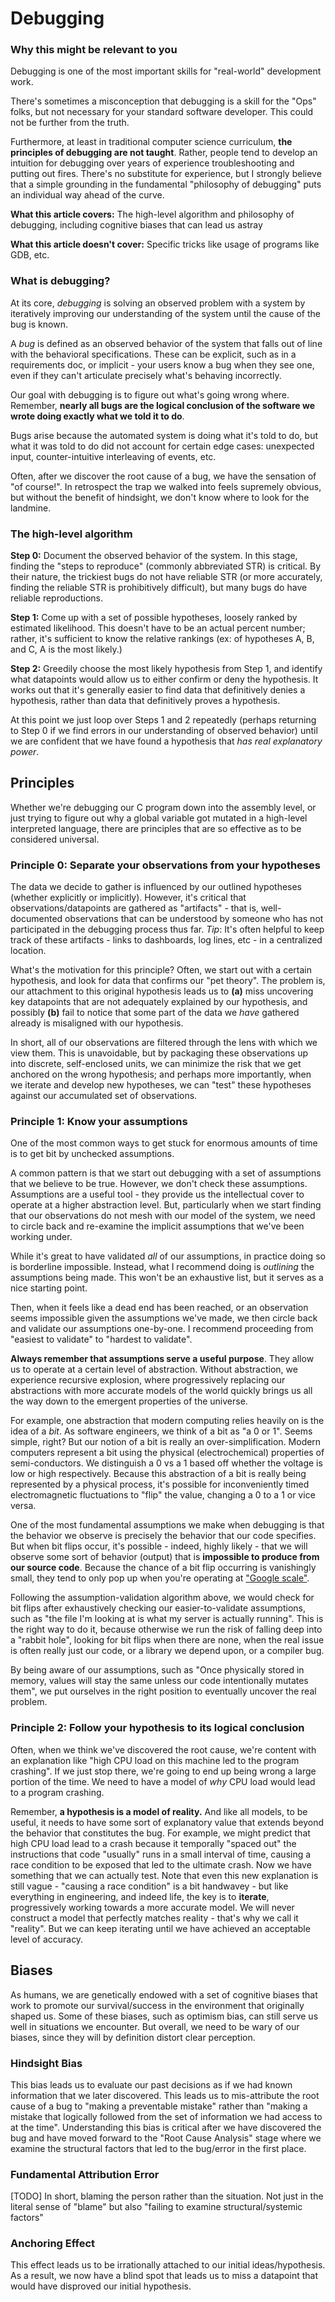 # Debugging

### Why this might be relevant to you

Debugging is one of the most important skills for "real-world" development work.

There's sometimes a misconception that debugging is a skill for the "Ops" folks, but not necessary for your standard software developer. This could not be further from the truth.

Furthermore, at least in traditional computer science curriculum, **the principles of debugging are not taught**. Rather, people tend to develop an intuition for debugging over years of experience troubleshooting and putting out fires. There's no substitute for experience, but I strongly believe that a simple grounding in the fundamental "philosophy of debugging" puts an individual way ahead of the curve.

**What this article covers:** The high-level algorithm and philosophy of debugging, including cognitive biases that can lead us astray

**What this article doesn't cover:** Specific tricks like usage of programs like GDB, etc.

### What is debugging?

At its core, _debugging_ is solving an observed problem with a system by iteratively improving our understanding of the system until the cause of the bug is known.

A _bug_ is defined as an observed behavior of the system that falls out of line with the behavioral specifications. These can be explicit, such as in a requirements doc, or implicit - your users know a bug when they see one, even if they can't articulate precisely what's behaving incorrectly.

Our goal with debugging is to figure out what's going wrong where. Remember, **nearly all bugs are the logical conclusion of the software we wrote doing exactly what we told it to do**.

Bugs arise because the automated system is doing what it's told to do, but what it was told to do did not account for certain edge cases: unexpected input, counter-intuitive interleaving of events, etc.

Often, after we discover the root cause of a bug, we have the sensation of "of course!". In retrospect the trap we walked into feels supremely obvious, but without the benefit of hindsight, we don't know where to look for the landmine.

### The high-level algorithm

**Step 0:** Document the observed behavior of the system. In this stage, finding the "steps to reproduce" (commonly abbreviated STR) is critical. By their nature, the trickiest bugs do not have reliable STR (or more accurately, finding the reliable STR is prohibitively difficult), but many bugs do have reliable reproductions.

**Step 1:** Come up with a set of possible hypotheses, loosely ranked by estimated likelihood. This doesn't have to be an actual percent number; rather, it's sufficient to know the relative rankings (ex: of hypotheses A, B, and C, A is the most likely.)

**Step 2:** Greedily choose the most likely hypothesis from Step 1, and identify what datapoints would allow us to either confirm or deny the hypothesis. It works out that it's generally easier to find data that definitively denies a hypothesis, rather than data that definitively proves a hypothesis.

At this point we just loop over Steps 1 and 2 repeatedly (perhaps returning to Step 0 if we find errors in our understanding of observed behavior) until we are confident that we have found a hypothesis that *has real explanatory power*.

## Principles

Whether we're debugging our C program down into the assembly level, or just trying to figure out why a global variable got mutated in a high-level interpreted language, there are principles that are so effective as to be considered universal.

### Principle 0: Separate your observations from your hypotheses

The data we decide to gather is influenced by our outlined hypotheses (whether explicitly or implicitly). However, it's critical that observations/datapoints are gathered as "artifacts" - that is, well-documented observations that can be understood by someone who has not participated in the debugging process thus far. *Tip*: It's often helpful to keep track of these artifacts - links to dashboards, log lines, etc - in a centralized location.

What's the motivation for this principle? Often, we start out with a certain hypothesis, and look for data that confirms our "pet theory". The problem is, our attachment to this original hypothesis leads us to **(a)** miss uncovering key datapoints that are not adequately explained by our hypothesis, and possibly **(b)** fail to notice that some part of the data we _have_ gathered already is misaligned with our hypothesis.

In short, all of our observations are filtered through the lens with which we view them. This is unavoidable, but by packaging these observations up into discrete, self-enclosed units, we can minimize the risk that we get anchored on the wrong hypothesis; and perhaps more importantly, when we iterate and develop new hypotheses, we can "test" these hypotheses against our accumulated set of observations.

### Principle 1: Know your assumptions

One of the most common ways to get stuck for enormous amounts of time is to get bit by unchecked assumptions.

A common pattern is that we start out debugging with a set of assumptions that we believe to be true. However, we don't check these assumptions. Assumptions are a useful tool - they provide us the intellectual cover to operate at a higher abstraction level. But, particularly when we start finding that our observations do not mesh with our model of the system, we need to circle back and re-examine the implicit assumptions that we've been working under.

While it's great to have validated _all_ of our assumptions, in practice doing so is borderline impossible. Instead, what I recommend doing is _outlining_ the assumptions being made. This won't be an exhaustive list, but it serves as a nice starting point.

Then, when it feels like a dead end has been reached, or an observation seems impossible given the assumptions we've made, we then circle back and validate our assumptions one-by-one. I recommend proceeding from "easiest to validate" to "hardest to validate".

**Always remember that assumptions serve a useful purpose**. They allow us to operate at a certain level of abstraction. Without abstraction, we experience recursive explosion, where progressively replacing our abstractions with more accurate models of the world quickly brings us all the way down to the emergent properties of the universe.

For example, one abstraction that modern computing relies heavily on is the idea of a _bit_. As software engineers, we think of a bit as "a 0 or 1". Seems simple, right? But our notion of a bit is really an over-simplification. Modern computers represent a bit using the physical (electrochemical) properties of semi-conductors. We distinguish a 0 vs a 1 based off whether the voltage is low or high respectively. Because this abstraction of a bit is really being represented by a physical process, it's possible for inconveniently timed electromagnetic fluctuations to "flip" the value, changing a 0 to a 1 or vice versa.

One of the most fundamental assumptions we make when debugging is that the behavior we observe is precisely the behavior that our code specifies. But when bit flips occur, it's possible - indeed, highly likely - that we will observe some sort of behavior (output) that is **impossible to produce from our source code**. Because the chance of a bit flip occurring is vanishingly small, they tend to only pop up when you're operating at ["Google scale"](http://www.cs.toronto.edu/~bianca/papers/sigmetrics09.pdf).

Following the assumption-validation algorithm above, we would check for bit flips after exhaustively checking our easier-to-validate assumptions, such as "the file I'm looking at is what my server is actually running". This is the right way to do it, because otherwise we run the risk of falling deep into a "rabbit hole", looking for bit flips when there are none, when the real issue is often really just our code, or a library we depend upon, or a compiler bug.

By being aware of our assumptions, such as "Once physically stored in memory, values will stay the same unless our code intentionally mutates them", we put ourselves in the right position to eventually uncover the real problem.

### Principle 2: Follow your hypothesis to its logical conclusion

Often, when we think we've discovered the root cause, we're content with an explanation like "high CPU load on this machine led to the program crashing". If we just stop there, we're going to end up being wrong a large portion of the time. We need to have a model of _why_ CPU load would lead to a program crashing.

Remember, **a hypothesis is a model of reality.** And like all models, to be useful, it needs to have some sort of explanatory value that extends beyond the behavior that constitutes the bug. For example, we might predict that high CPU load lead to a crash because it temporally "spaced out" the instructions that code "usually" runs in a small interval of time, causing a race condition to be exposed that led to the ultimate crash. Now we have something that we can actually test. Note that even this new explanation is still vague - "causing a race condition" is a bit handwavey - but like everything in engineering, and indeed life, the key is to **iterate**, progressively working towards a more accurate model. We will never construct a model that perfectly matches reality - that's why we call it "reality". But we can keep iterating until we have achieved an acceptable level of accuracy.

## Biases

As humans, we are genetically endowed with a set of cognitive biases that work to promote our survival/success in the environment that originally shaped us. Some of these biases, such as optimism bias, can still serve us well in situations we encounter. But overall, we need to be wary of our biases, since they will by definition distort clear perception.

### Hindsight Bias

This bias leads us to evaluate our past decisions as if we had known information that we later discovered. This leads us to mis-attribute the root cause of a bug to "making a preventable mistake" rather than "making a mistake that logically followed from the set of information we had access to at the time". Understanding this bias is critical after we have discovered the bug and have moved forward to the "Root Cause Analysis" stage where we examine the structural factors that led to the bug/error in the first place.

### Fundamental Attribution Error

[TODO] In short, blaming the person rather than the situation. Not just in the literal sense of "blame" but also "failing to examine structural/systemic factors"

### Anchoring Effect

This effect leads us to be irrationally attached to our initial ideas/hypothesis. As a result, we now have a blind spot that leads us to miss a datapoint that would have disproved our initial hypothesis.
